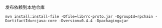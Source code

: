 发布依赖到本地仓库

`mvn install:install-file -Dfile=lib/rc-proto.jar -DgroupId=rpchain -DartifactId=rcjava-core -Dversion=0.4.4 -Dpackaging=jar`
